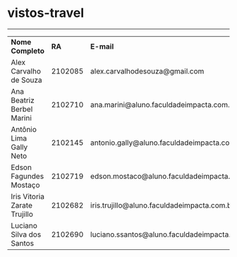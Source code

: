 # vistos-travel
<hr />

<table>
<tr>
<td><strong>Nome Completo</strong>
</td>
<td><strong>RA</strong></td>
<td><strong>E-mail</strong></td>
<td><strong>Celular</strong></td>
</tr>
<tr>
<td>Alex Carvalho de Souza</td>
<td>2102085</td>
<td>alex.carvalhodesouza@gmail.com</td>
<td>11 98655-3689</td>
</tr>
<tr>
<td>Ana Beatriz Berbel Marini</td>
<td>2102710</td>
<td>ana.marini@aluno.faculdadeimpacta.com.br</td>
<td>11 94934-5484</td>
</tr>
<tr>
<td>Antônio Lima Gally Neto</td>
<td>2102145</td>
<td>antonio.gally@aluno.faculdadeimpacta.com.br</td>
<td>11 94566-1905</td>
</tr>
<tr>
<td>Edson Fagundes Mostaço</td>
<td>2102719</td>
<td>edson.mostaco@aluno.faculdadeimpacta.com.br</td>
<td>11 98330-7791</td>
</tr>
<tr>
<td>Iris Vitoria Zarate Trujillo</td>
<td>2102682</td>
<td>iris.trujillo@aluno.faculdadeimpacta.com.br</td>
<td>11 95437-6595</td>
</tr>
<tr>
<td>Luciano Silva dos Santos</td>
<td>2102690</td>
<td>luciano.ssantos@aluno.faculdadeimpacta.com.br</td>
<td>11 91351-5473</td>
</tr>
</table>
